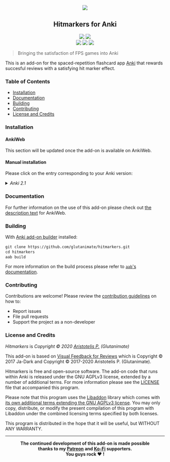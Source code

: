 <p align="center"><img src="screenshots/screencast"></p>

<h2 align="center">Hitmarkers for Anki</h2>

<p align="center">
<a title="Latest (pre-)release" href="https://github.com/glutanimate/hitmarkers/releases"><img src ="https://img.shields.io/github/release-pre/glutanimate/hitmarkers.svg?colorB=brightgreen"></a>
<a title="License: GNU AGPLv3" href="https://github.com/glutanimate/hitmarkers/blob/master/LICENSE"><img  src="https://img.shields.io/badge/license-GNU AGPLv3-green.svg"></a>
<!--<a title="Rate on AnkiWeb" href="https://ankiweb.net/shared/info/ANKIWEB_ID"><img src="https://glutanimate.com/logos/ankiweb-rate.svg"></a>-->
<br>
<a title="Buy me a coffee :)" href="https://ko-fi.com/X8X0L4YV"><img src="https://img.shields.io/badge/ko--fi-contribute-%23579ebd.svg"></a>
<a title="Support me on Patreon :D" href="https://www.patreon.com/bePatron?u=7522179"><img src="https://img.shields.io/badge/patreon-support-%23f96854.svg"></a>
<a title="Follow me on Twitter" href="https://twitter.com/intent/user?screen_name=glutanimate"><img src="https://img.shields.io/twitter/follow/glutanimate.svg"></a>
</p>

> Bringing the satisfaction of FPS games into Anki

This is an add-on for the spaced-repetition flashcard app [Anki](https://apps.ankiweb.net/) that rewards succesful reviews with a satisfying hit marker effect.

### Table of Contents <!-- omit in toc -->

<!-- MarkdownTOC levels="1,2,3" -->

- [Installation](#installation)
- [Documentation](#documentation)
- [Building](#building)
- [Contributing](#contributing)
- [License and Credits](#license-and-credits)

<!-- /MarkdownTOC -->

<!-- ### Screenshots

![](screenshots/screenshot.png) -->

### Installation

#### AnkiWeb <!-- omit in toc -->

This section will be updated once the add-on is available on AnkiWeb.
<!-- The easiest way to install Hitmarkers is through [AnkiWeb](https://ankiweb.net/shared/info/ANKIWEB_ID). -->

#### Manual installation <!-- omit in toc -->

Please click on the entry corresponding to your Anki version:

<details>

<summary><i>Anki 2.1</i></summary>

1. Make sure you have the [latest version](https://apps.ankiweb.net/#download) of Anki 2.1 installed. Earlier releases (e.g. found in various Linux distros) do not support `.ankiaddon` packages.
2. Download the latest `.ankiaddon` package from the [releases tab](https://github.com/glutanimate/hitmarkers/releases) (you might need to click on *Assets* below the description to reveal the download links)
3. From Anki's main window, head to *Tools* → *Add-ons*
4. Drag-and-drop the `.ankiaddon` package onto the add-ons list
5. Restart Anki

Video summary:

<img src="https://raw.githubusercontent.com/glutanimate/docs/master/anki/add-ons/media/ankiaddon-installation.gif" width=640>

</details>

### Documentation

For further information on the use of this add-on please check out [the description text](docs/description.md) for AnkiWeb.

### Building

With [Anki add-on builder](https://github.com/glutanimate/anki-addon-builder/) installed:

    git clone https://github.com/glutanimate/hitmarkers.git
    cd hitmarkers
    aab build

For more information on the build process please refer to [`aab`'s documentation](https://github.com/glutanimate/anki-addon-builder/#usage).

### Contributing

Contributions are welcome! Please review the [contribution guidelines](./CONTRIBUTING.md) on how to:

- Report issues
- File pull requests
- Support the project as a non-developer

### License and Credits

*Hitmarkers* is *Copyright © 2020 [Aristotelis P.](https://glutanimate.com/) (Glutanimate)*

This add-on is based on [Visual Feedback for Reviews](https://ankiweb.net/shared/info/1749604199) which is Copyright © 2017 Ja-Dark and Copyright © 2017-2020 Aristotelis P. (Glutanimate).

Hitmarkers is free and open-source software. The add-on code that runs within Anki is released under the GNU AGPLv3 license, extended by a number of additional terms. For more information please see the [LICENSE](https://github.com/glutanimate/hitmarkers/blob/master/LICENSE) file that accompanied this program.

Please note that this program uses the [Libaddon](https://github.com/glutanimate/anki-libaddon/) library which comes with [its own additional terms extending the GNU AGPLv3 license](https://github.com/glutanimate/anki-libaddon/blob/master/LICENSE). You may only copy, distribute, or modify the present compilation of this program with Libaddon under the combined licensing terms specified by both licenses.

This program is distributed in the hope that it will be useful, but WITHOUT ANY WARRANTY.


----

<b>
<div align="center">The continued development of this add-on is made possible <br>thanks to my <a href="https://www.patreon.com/glutanimate">Patreon</a> and <a href="https://ko-fi.com/X8X0L4YV">Ko-Fi</a> supporters.
<br>You guys rock ❤️ !</div>
</b>